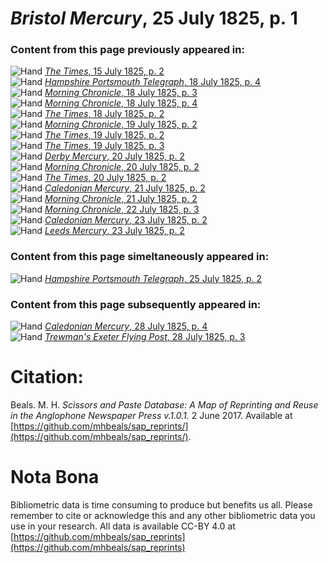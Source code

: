 # *Bristol Mercury*, 25 July 1825, p. 1  
  
### Content from this page previously appeared in:  
![Hand](http://scissorsandpaste.net/wp-content/uploads/2017/06/smallhandpointer.png) [*The Times*, 15 July 1825, p. 2](https://mhbeals.github.io/sap_html/The-Times/The-Times-15-July-1825-p-2)  
![Hand](http://scissorsandpaste.net/wp-content/uploads/2017/06/smallhandpointer.png) [*Hampshire Portsmouth Telegraph*, 18 July 1825, p. 4](https://mhbeals.github.io/sap_html/Hampshire-Portsmouth-Telegraph/Hampshire-Portsmouth-Telegraph-18-July-1825-p-4)  
![Hand](http://scissorsandpaste.net/wp-content/uploads/2017/06/smallhandpointer.png) [*Morning Chronicle*, 18 July 1825, p. 3](https://mhbeals.github.io/sap_html/Morning-Chronicle/Morning-Chronicle-18-July-1825-p-3)  
![Hand](http://scissorsandpaste.net/wp-content/uploads/2017/06/smallhandpointer.png) [*Morning Chronicle*, 18 July 1825, p. 4](https://mhbeals.github.io/sap_html/Morning-Chronicle/Morning-Chronicle-18-July-1825-p-4)  
![Hand](http://scissorsandpaste.net/wp-content/uploads/2017/06/smallhandpointer.png) [*The Times*, 18 July 1825, p. 2](https://mhbeals.github.io/sap_html/The-Times/The-Times-18-July-1825-p-2)  
![Hand](http://scissorsandpaste.net/wp-content/uploads/2017/06/smallhandpointer.png) [*Morning Chronicle*, 19 July 1825, p. 2](https://mhbeals.github.io/sap_html/Morning-Chronicle/Morning-Chronicle-19-July-1825-p-2)  
![Hand](http://scissorsandpaste.net/wp-content/uploads/2017/06/smallhandpointer.png) [*The Times*, 19 July 1825, p. 2](https://mhbeals.github.io/sap_html/The-Times/The-Times-19-July-1825-p-2)  
![Hand](http://scissorsandpaste.net/wp-content/uploads/2017/06/smallhandpointer.png) [*The Times*, 19 July 1825, p. 3](https://mhbeals.github.io/sap_html/The-Times/The-Times-19-July-1825-p-3)  
![Hand](http://scissorsandpaste.net/wp-content/uploads/2017/06/smallhandpointer.png) [*Derby Mercury*, 20 July 1825, p. 2](https://mhbeals.github.io/sap_html/Derby-Mercury/Derby-Mercury-20-July-1825-p-2)  
![Hand](http://scissorsandpaste.net/wp-content/uploads/2017/06/smallhandpointer.png) [*Morning Chronicle*, 20 July 1825, p. 2](https://mhbeals.github.io/sap_html/Morning-Chronicle/Morning-Chronicle-20-July-1825-p-2)  
![Hand](http://scissorsandpaste.net/wp-content/uploads/2017/06/smallhandpointer.png) [*The Times*, 20 July 1825, p. 2](https://mhbeals.github.io/sap_html/The-Times/The-Times-20-July-1825-p-2)  
![Hand](http://scissorsandpaste.net/wp-content/uploads/2017/06/smallhandpointer.png) [*Caledonian Mercury*, 21 July 1825, p. 2](https://mhbeals.github.io/sap_html/Caledonian-Mercury/Caledonian-Mercury-21-July-1825-p-2)  
![Hand](http://scissorsandpaste.net/wp-content/uploads/2017/06/smallhandpointer.png) [*Morning Chronicle*, 21 July 1825, p. 2](https://mhbeals.github.io/sap_html/Morning-Chronicle/Morning-Chronicle-21-July-1825-p-2)  
![Hand](http://scissorsandpaste.net/wp-content/uploads/2017/06/smallhandpointer.png) [*Morning Chronicle*, 22 July 1825, p. 3](https://mhbeals.github.io/sap_html/Morning-Chronicle/Morning-Chronicle-22-July-1825-p-3)  
![Hand](http://scissorsandpaste.net/wp-content/uploads/2017/06/smallhandpointer.png) [*Caledonian Mercury*, 23 July 1825, p. 2](https://mhbeals.github.io/sap_html/Caledonian-Mercury/Caledonian-Mercury-23-July-1825-p-2)  
![Hand](http://scissorsandpaste.net/wp-content/uploads/2017/06/smallhandpointer.png) [*Leeds Mercury*, 23 July 1825, p. 2](https://mhbeals.github.io/sap_html/Leeds-Mercury/Leeds-Mercury-23-July-1825-p-2)  
  
### Content from this page simeltaneously appeared in:  
![Hand](http://scissorsandpaste.net/wp-content/uploads/2017/06/smallhandpointer.png) [*Hampshire Portsmouth Telegraph*, 25 July 1825, p. 2](https://mhbeals.github.io/sap_html/Hampshire-Portsmouth-Telegraph/Hampshire-Portsmouth-Telegraph-25-July-1825-p-2)  
  
### Content from this page subsequently appeared in:  
![Hand](http://scissorsandpaste.net/wp-content/uploads/2017/06/smallhandpointer.png) [*Caledonian Mercury*, 28 July 1825, p. 4](https://mhbeals.github.io/sap_html/Caledonian-Mercury/Caledonian-Mercury-28-July-1825-p-4)  
![Hand](http://scissorsandpaste.net/wp-content/uploads/2017/06/smallhandpointer.png) [*Trewman's Exeter Flying Post*, 28 July 1825, p. 3](https://mhbeals.github.io/sap_html/Trewman's-Exeter-Flying-Post/Trewman's-Exeter-Flying-Post-28-July-1825-p-3)  


# Citation: 

Beals. M. H. *Scissors and Paste Database: A Map of Reprinting and Reuse in the Anglophone Newspaper Press v.1.0.1.* 2 June 2017. Available at [https://github.com/mhbeals/sap_reprints/](https://github.com/mhbeals/sap_reprints/). 

# Nota Bona

Bibliometric data is time consuming to produce but benefits us all. Please remember to cite or acknowledge this and any other bibliometric data you use in your research. All data is available CC-BY 4.0 at [https://github.com/mhbeals/sap_reprints](https://github.com/mhbeals/sap_reprints)
